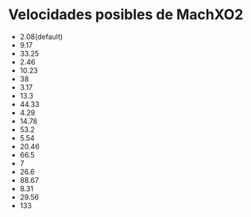 # Velocidades posibles de MachXO2
* 2.08(default)
* 9.17
* 33.25
* 2.46 
* 10.23 
* 38
* 3.17 
* 13.3 
* 44.33
* 4.29 
* 14.78 
* 53.2
* 5.54 
* 20.46 
* 66.5
* 7 
* 26.6 
* 88.67
* 8.31 
* 29.56 
* 133
